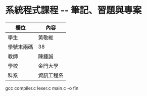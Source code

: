 # 系統程式課程 -- 筆記、習題與專案

欄位 | 內容
-----|--------
學生 |  黃敬維
學號末兩碼 | 38
教師 | 陳鍾誠
學校 | 金門大學
科系 | 資訊工程系

gcc compiler.c lexer.c main.c -o fin
